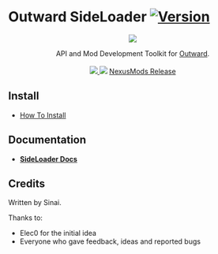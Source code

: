 # Outward SideLoader [![Version](https://img.shields.io/badge/BepInEx-5.2-green.svg)](https://github.com/BepInEx/BepInEx)

<p align="center">
<img align="center" src="https://i.imgur.com/DWezCnm.png">
</p>

<p align="center">
  API and Mod Development Toolkit for <a href="https://outward.gamepedia.com/Outward_Wiki">Outward</a>.<br><br>

  <a href="../../releases/latest">
    <img src="https://img.shields.io/github/release/sinai-dev/Outward-SideLoader.svg" />
  </a> 
  <img src="https://img.shields.io/github/downloads/sinai-dev/Outward-SideLoader/total.svg" /> <a href="https://www.nexusmods.com/outward/mods/96">NexusMods Release</a>  
</p>

## Install
* [How To Install](https://sinai-dev.github.io/OSLDocs/#/GettingStarted/Installation)

## Documentation

* <b>[SideLoader Docs](https://sinai-dev.github.io/OSLDocs/#/)</b>

## Credits
Written by Sinai.

Thanks to:
* Elec0 for the initial idea
* Everyone who gave feedback, ideas and reported bugs
